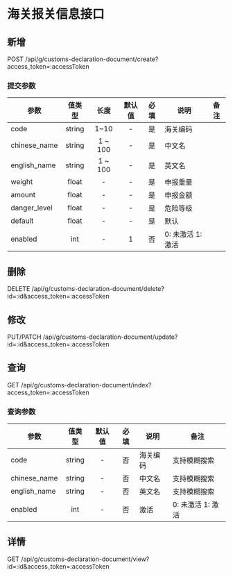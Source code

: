 海关报关信息接口
=============

## 新增
POST /api/g/customs-declaration-document/create?access_token=:accessToken

### <span id="params">提交参数</span>
| 参数 | 值类型 | 长度 | 默认值 | 必填 | 说明 | 备注 |
| --- | :---: | :---: | :---: | :---: | --- | --- |
| code | string | 1~10 | - | 是 | 海关编码 | |
| chinese_name | string | 1 ~ 100 | - | 是 | 中文名 | |
| english_name | string | 1 ~ 100 | - | 是 | 英文名 | |
| weight | float | - | - | 是 | 申报重量 | |
| amount | float | - | - | 是 | 申报金额 | |
| danger_level | float | - | - | 是 | 危险等级 | |
| default | float | - | - | 是 | 默认 | |
| enabled | int | - | 1 | 否 | 0: 未激活 1: 激活 |

## 删除
DELETE /api/g/customs-declaration-document/delete?id=:id&access_token=:accessToken

## 修改
PUT/PATCH /api/g/customs-declaration-document/update?id=:id&access_token=:accessToken

## 查询
GET /api/g/customs-declaration-document/index?access_token=:accessToken

### 查询参数
| 参数 | 值类型 | 默认值 | 必填 | 说明 | 备注 |
| --- | :---: | :---: | :---: | --- | --- |
| code | string | - | 否 | 海关编码 | 支持模糊搜索 |
| chinese_name | string | - | 否 | 中文名 | 支持模糊搜索 |
| english_name | string | - | 否 | 英文名 | 支持模糊搜索 |
| enabled | int | - | 否 | 激活 | 0: 未激活 1: 激活 |

## 详情
GET /api/g/customs-declaration-document/view?id=:id&access_token=:accessToken